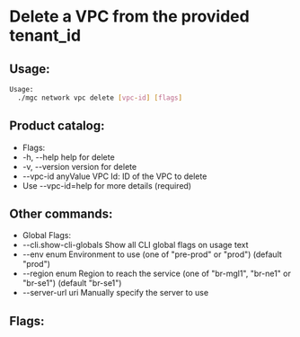# Delete a VPC from the provided tenant_id

## Usage:
```bash
Usage:
  ./mgc network vpc delete [vpc-id] [flags]
```

## Product catalog:
- Flags:
- -h, --help              help for delete
- -v, --version           version for delete
- --vpc-id anyValue   VPC Id: ID of the VPC to delete
- Use --vpc-id=help for more details (required)

## Other commands:
- Global Flags:
- --cli.show-cli-globals   Show all CLI global flags on usage text
- --env enum               Environment to use (one of "pre-prod" or "prod") (default "prod")
- --region enum            Region to reach the service (one of "br-mgl1", "br-ne1" or "br-se1") (default "br-se1")
- --server-url uri         Manually specify the server to use

## Flags:
```bash

```

